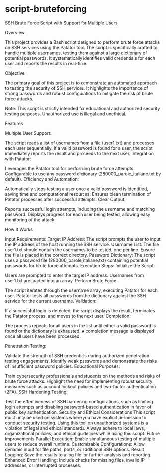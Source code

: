 # script-bruteforcing
SSH Brute Force Script with Support for Multiple Users



Overview

This project provides a Bash script designed to perform brute force attacks on SSH services using the Patator tool. The script is specifically crafted to handle multiple usernames, testing them against a large dictionary of potential passwords. It systematically identifies valid credentials for each user and reports the results in real-time.

Objective

The primary goal of this project is to demonstrate an automated approach to testing the security of SSH services. It highlights the importance of strong passwords and robust configurations to mitigate the risk of brute force attacks.

Note: This script is strictly intended for educational and authorized security testing purposes. Unauthorized use is illegal and unethical.


Features

Multiple User Support:

The script reads a list of usernames from a file (user1.txt) and processes each user sequentially.
If a valid password is found for a user, the script immediately reports the result and proceeds to the next user.
Integration with Patator:

Leverages the Patator tool for performing brute force attempts.
Configurable to use any password dictionary (280000_parole_italiane.txt by default).
Efficiency and Automation:

Automatically stops testing a user once a valid password is identified, saving time and computational resources.
Ensures clean termination of Patator processes after successful attempts.
Clear Output:

Reports successful login attempts, including the username and matching password.
Displays progress for each user being tested, allowing easy monitoring of the attack.


How It Works

Input Requirements:
Target IP Address: The script prompts the user to input the IP address of the host running the SSH service.
Username List: The file user1.txt should contain the usernames to be tested, one per line. Ensure the file is placed in the correct directory.
Password Dictionary: The script uses a password file (280000_parole_italiane.txt) containing potential passwords for brute force attempts.
Execution Steps:
Initialize the Script:

Users are prompted to enter the target IP address.
Usernames from user1.txt are loaded into an array.
Perform Brute Force:

The script iterates through the username array, executing Patator for each user.
Patator tests all passwords from the dictionary against the SSH service for the current username.
Validation:

If a successful login is detected, the script displays the result, terminates the Patator process, and moves to the next user.
Completion:

The process repeats for all users in the list until either a valid password is found or the dictionary is exhausted.
A completion message is displayed once all users have been processed.

Penetration Testing:

Validate the strength of SSH credentials during authorized penetration testing engagements.
Identify weak passwords and demonstrate the risks of insufficient password policies.
Educational Purposes:

Train cybersecurity professionals and students on the methods and risks of brute force attacks.
Highlight the need for implementing robust security measures such as account lockout policies and two-factor authentication (2FA).
SSH Hardening Testing:

Test the effectiveness of SSH hardening configurations, such as limiting login attempts and disabling password-based authentication in favor of public key authentication.
Security and Ethical Considerations
This script must only be used on systems where you have explicit permission to conduct security testing.
Using this tool on unauthorized systems is a violation of legal and ethical standards.
Always adhere to local laws, organizational policies, and ethical guidelines while using this script.
Future Improvements
Parallel Execution: Enable simultaneous testing of multiple users to reduce overall runtime.
Customizable Configurations: Allow dynamic input for file paths, ports, or additional SSH options.
Result Logging: Save the results to a log file for further analysis and reporting.
Enhanced Error Handling: Include checks for missing files, invalid IP addresses, or interrupted processes.
